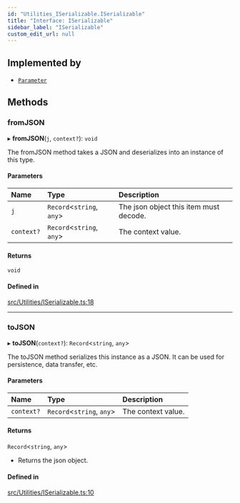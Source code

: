 ```yaml
---
id: "Utilities_ISerializable.ISerializable"
title: "Interface: ISerializable"
sidebar_label: "ISerializable"
custom_edit_url: null
---
```




## Implemented by

- [`Parameter`](../SceneTree/Parameters/SceneTree_Parameters_Parameter.Parameter)

## Methods

### fromJSON

▸ **fromJSON**(`j`, `context?`): `void`

The fromJSON method takes a JSON and deserializes into an instance of this type.

#### Parameters

| Name | Type | Description |
| :------ | :------ | :------ |
| `j` | `Record`<`string`, `any`\> | The json object this item must decode. |
| `context?` | `Record`<`string`, `any`\> | The context value. |

#### Returns

`void`

#### Defined in

[src/Utilities/ISerializable.ts:18](https://github.com/ZeaInc/zea-engine/blob/716e8606e/src/Utilities/ISerializable.ts#L18)

___

### toJSON

▸ **toJSON**(`context?`): `Record`<`string`, `any`\>

The toJSON method serializes this instance as a JSON.
It can be used for persistence, data transfer, etc.

#### Parameters

| Name | Type | Description |
| :------ | :------ | :------ |
| `context?` | `Record`<`string`, `any`\> | The context value. |

#### Returns

`Record`<`string`, `any`\>

- Returns the json object.

#### Defined in

[src/Utilities/ISerializable.ts:10](https://github.com/ZeaInc/zea-engine/blob/716e8606e/src/Utilities/ISerializable.ts#L10)

